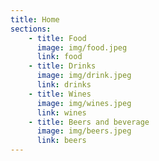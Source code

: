 ```yaml
---
title: Home
sections:
    - title: Food
      image: img/food.jpeg
      link: food
    - title: Drinks
      image: img/drink.jpeg
      link: drinks
    - title: Wines
      image: img/wines.jpeg
      link: wines
    - title: Beers and beverage
      image: img/beers.jpeg
      link: beers
---
```

